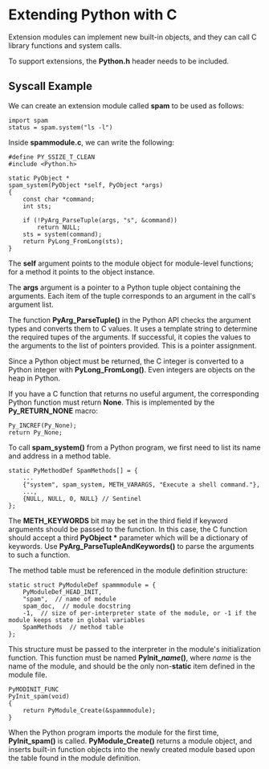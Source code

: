 # Extending Python with C
Extension modules can implement new built-in objects, and they can call C library functions and system calls.

To support extensions, the **Python.h** header needs to be included.

## Syscall Example
We can create an extension module called **spam** to be used as follows:

    import spam
    status = spam.system("ls -l")

Inside **spammodule.c**, we can write the following:

    #define PY_SSIZE_T_CLEAN
    #include <Python.h>

    static PyObject *
    spam_system(PyObject *self, PyObject *args)
    {
        const char *command;
        int sts;

        if (!PyArg_ParseTuple(args, "s", &command))
            return NULL;
        sts = system(command);
        return PyLong_FromLong(sts);
    }

The **self** argument points to the module object for module-level functions; for a method it points to the object instance.

The **args** argument is a pointer to a Python tuple object containing the arguments. Each item of the tuple corresponds to an argument in the call's argument list.

The function **PyArg_ParseTuple()** in the Python API checks the argument types and converts them to C values. It uses a template string to determine the required tupes of the arguments. If successful, it copies the values to the arguments to the list of pointers provided. This is a pointer assignment.

Since a Python object must be returned, the C integer is converted to a Python integer with **PyLong_FromLong()**. Even integers are objects on the heap in Python.

If you have a C function that returns no useful argument, the corresponding Python function must return **None**. This is implemented by the **Py_RETURN_NONE** macro:

    Py_INCREF(Py_None);
    return Py_None;

To call **spam_system()** from a Python program, we first need to list its name and address in a method table.

    static PyMethodDef SpamMethods[] = {
        ...
        {"system", spam_system, METH_VARARGS, "Execute a shell command."},
        ...,
        {NULL, NULL, 0, NULL} // Sentinel
    };

The **METH_KEYWORDS** bit may be set in the third field if keyword arguments should be passed to the function. In this case, the C function should accept a third **PyObject \*** parameter which will be a dictionary of keywords. Use **PyArg_ParseTupleAndKeywords()** to parse the arguments to such a function.

The method table must be referenced in the module definition structure:

    static struct PyModuleDef spammmodule = {
        PyModuleDef_HEAD_INIT,
        "spam",  // name of module
        spam_doc,  // module docstring
        -1,  // size of per-interpreter state of the module, or -1 if the module keeps state in global variables
        SpamMethods  // method table
    };

This structure must be passed to the interpreter in the module's initialization function. This function must be named **PyInit_*name*()**, where *name* is the name of the module, and should be the only non-**static** item defined in the module file.

    PyMODINIT_FUNC
    PyInit_spam(void)
    {
        return PyModule_Create(&spammmodule);
    }

When the Python program imports the module for the first time, **PyInit_spam()** is called. **PyModule_Create()** returns a module object, and inserts built-in function objects into the newly created module based upon the table found in the module definition.